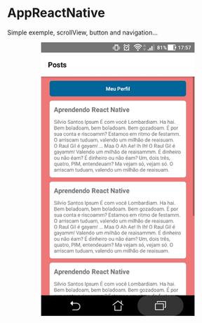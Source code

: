 # AppReactNative
Simple exemple, scrollView, button and navigation...
 
<p align="center"> 
  <img src="https://raw.githubusercontent.com/Danrrodrigues/AppReactNative/master/preview.jpg" width="350"/>
</p>
